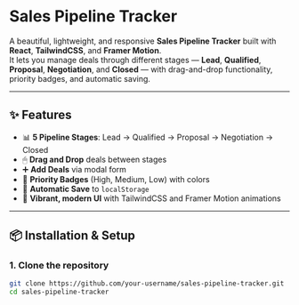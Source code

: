 # Sales Pipeline Tracker

A beautiful, lightweight, and responsive **Sales Pipeline Tracker** built with **React**, **TailwindCSS**, and **Framer Motion**.  
It lets you manage deals through different stages — **Lead**, **Qualified**, **Proposal**, **Negotiation**, and **Closed** — with drag-and-drop functionality, priority badges, and automatic saving.

---

## ✨ Features

- 📊 **5 Pipeline Stages**: Lead → Qualified → Proposal → Negotiation → Closed  
- 🖱 **Drag and Drop** deals between stages  
- ➕ **Add Deals** via modal form  
- 🔖 **Priority Badges** (High, Medium, Low) with colors  
- 🔄 **Automatic Save** to `localStorage`  
- 🎨 **Vibrant, modern UI** with TailwindCSS and Framer Motion animations  

---

## 📦 Installation & Setup

### 1. Clone the repository
```bash
git clone https://github.com/your-username/sales-pipeline-tracker.git
cd sales-pipeline-tracker
